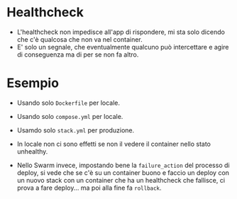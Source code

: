 # Healthcheck
* L'healthcheck non impedisce all'app di rispondere, mi sta solo dicendo che c'è qualcosa che non va nel container.
* E' solo un segnale, che eventualmente qualcuno può intercettare e agire di conseguenza ma di per se non fa altro.

# Esempio
* Usando solo `Dockerfile` per locale.
* Usando solo `compose.yml` per locale.
* Usamdo solo `stack.yml` per produzione.

* In locale non ci sono effetti se non il vedere il container nello stato unhealthy.
* Nello Swarm invece, impostando bene la `failure_action` del processo di deploy, si vede che se c'è su un container buono e faccio un deploy con un nuovo stack con
  un container che ha un healthcheck che fallisce, ci prova a fare deploy... ma poi alla fine fa `rollback`.
